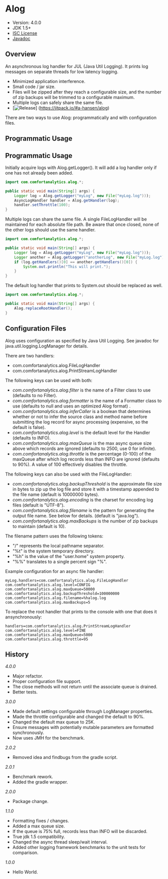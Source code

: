 Alog
====

* Version: 4.0.0
* JDK 1.5+
* [ISC License](https://en.wikipedia.org/wiki/ISC_license)
* [Javadoc](https://a-hansen.github.io/alog/)


Overview
--------

An asynchronous log handler for JUL (Java Util Logging).  It prints log
messages on separate threads for low latency logging.

* Minimized application interference.
* Small code / jar size.
* Files will be zipped after they reach a configurable size, and the
number of zip backups will be trimmed to a configurable maximum.
* Multiple logs can safely share the same file.
* [![Release](https://jitpack.io/v3.0.0/a-hansen/alog.svg)]
(https://jitpack.io/#a-hansen/alog)

There are two ways to use Alog: programmatically and with configuration
files.

Programmatic Usage
------------------

Programmatic Usage
------------------

Initially acquire logs with Alog.getLogger(). It will add a log handler
only if one has not already been added.

```java
import com.comfortanalytics.alog.*;

public static void main(String[] args) {
    Logger log = Alog.getLogger("myLog", new File("myLog.log")));
    AsyncLogHandler handler = Alog.getHandler(log);
    handler.setThrottle(100);
}
```

Multiple logs can share the same file.  A single FileLogHandler will be
maintained for each absolute file path.  Be aware that once closed,
none of the other logs should use the same handler.

```java
import com.comfortanalytics.alog.*;

public static void main(String[] args) {
    Logger log = Alog.getLogger("myLog", new File("myLog.log")));
    Logger another = Alog.getLogger("anotherLog", new File("myLog.log")));
    if (log.getHandlers()[0] == another.getHandlers()[0]) {
        System.out.println("This will print.");
    }
}
```

The default log handler that prints to System.out should be replaced as
well.

```java
import com.comfortanalytics.alog.*;

public static void main(String[] args) {
    Alog.replaceRootHandler();
}
```

Configuration Files
-------------------

Alog uses configuration as specified by Java Util Logging.  See
javadoc for java.util.logging.LogManager for details.

There are two handlers:

* com.comfortanalytics.alog.FileLogHandler
* com.comfortanalytics.alog.PrintStreamLogHandler

The following keys can be used with both:

* _com.comfortanalytics.alog.filter_ is the name of a Filter class to use
(defaults to no Filter).
* _com.comfortanalytics.alog.formatter_ is the name of a Formatter class
to use (defaults to null and uses an optimized Alog format) .
* _com.comfortanalytics.alog.inferCaller_ is a boolean that
determines whether or not to infer the source class and method name
before submitting the log record for async processing (expensive, so
the default is false).
* _com.comfortanalytics.alog.level_ is the default level for the Handler
(defaults to INFO).
* _com.comfortanalytics.alog.maxQueue_ is the max async queue size above
which records are ignored (defaults to 2500, use 0 for infinite).
* _com.comfortanalytics.alog.throttle_ is the percentage (0-100) of the
maxQueue after which log records less than INFO are ignored (defaults to
90%). A value of 100 effectively disables the throttle.

The following keys can also be used with the FileLogHandler:

* _com.comfortanalytics.alog.backupThreshold_ is the approximate file
size in bytes to zip up the log file and store it with a timestamp
appended to the file name (default is 10000000 bytes).
* _com.comfortanalytics.alog.encoding_ is the charset for encoding log
files (default is "UTF-8").
* _com.comfortanalytics.alog.filename_ is the pattern for generating the
output file name. See below for details. (default is "java.log").
* _com.comfortanalytics.alog.maxBackups_ is the number of zip backups to
maintain (default is 10).

The filename pattern uses the following tokens:

* "/" represents the local pathname separator.
* "%t" is the system temporary directory.
* "%h" is the value of the "user.home" system property.
* "%%" translates to a single percent sign "%".

Example configuration for an async file handler:

```
myLog.handlers=com.comfortanalytics.alog.FileLogHandler
com.comfortanalytics.alog.level=CONFIG
com.comfortanalytics.alog.maxQueue=50000
com.comfortanalytics.alog.backupThreshold=100000000
com.comfortanalytics.alog.filename=%halog.log
com.comfortanalytics.alog.maxBackups=5
```

To replace the root handler that prints to the console with one that
does it ansynchronously:

```
handlers=com.comfortanalytics.alog.PrintStreamLogHandler
com.comfortanalytics.alog.level=FINE
com.comfortanalytics.alog.maxQueue=5000
com.comfortanalytics.alog.throttle=95
```

History
-------
_4.0.0_
  - Major refactor.
  - Proper configuration file support.
  - The close methods will not return until the associate queue is
    drained.
  - Better tests.

_3.0.0_
  - Made default settings configurable through LogManager properties.
  - Made the throttle configurable and changed the default to 90%.
  - Changed the default max queue to 25K.
  - Ensure messages with potentially mutable parameters are formatted synchronously.
  - Now uses JMH for the benchmark.
  
_2.0.2_
  - Removed idea and findbugs from the gradle script.
  
_2.0.1_
  - Benchmark rework.
  - Added the gradle wrapper.
  
_2.0.0_
  - Package change.
  
_1.1.0_
  - Formatting fixes / changes.
  - Added a max queue size.
  - If the queue is 75% full, records less than INFO will be discarded.
  - True jdk 1.5 compatibility.
  - Changed the async thread sleep/wait interval.
  - Added other logging framework benchmarks to the unit tests for comparison.

_1.0.0_
  - Hello World.
